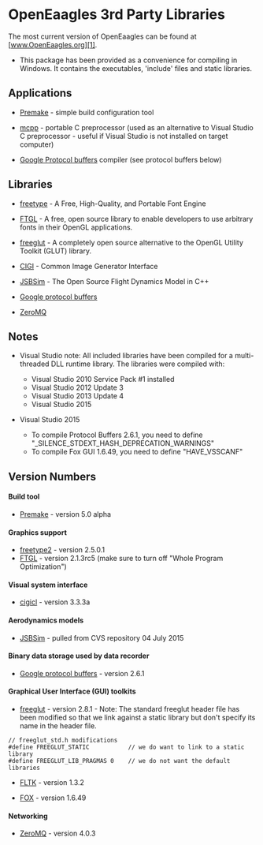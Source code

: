 
OpenEaagles 3rd Party Libraries
===============================

The most current version of OpenEaagles can be found at [www.OpenEaagles.org][1].

* This package has been provided as a convenience for compiling in Windows. It contains the executables, 'include' files and static libraries.

Applications
------------

* [Premake] - simple build configuration tool

* [mcpp] - portable C preprocessor (used as an alternative to Visual Studio C preprocessor - useful if Visual Studio is not installed on target computer)

* [Google Protocol buffers] compiler (see protocol buffers below)

Libraries
---------

* [freetype] - A Free, High-Quality, and Portable Font Engine

* [FTGL] - A free, open source library to enable developers to use arbitrary fonts in their OpenGL applications.

* [freeglut] - A completely open source alternative to the OpenGL Utility Toolkit (GLUT) library.

* [CIGI] - Common Image Generator Interface

* [JSBSim] - The Open Source Flight Dynamics Model in C++

* [Google protocol buffers]

* [ZeroMQ]

Notes
-----

* Visual Studio note: All included libraries have been compiled for a multi-threaded DLL runtime library.  The libraries were compiled with:
   * Visual Studio 2010 Service Pack #1 installed
   * Visual Studio 2012 Update 3
   * Visual Studio 2013 Update 4
   * Visual Studio 2015

* Visual Studio 2015
   * To compile Protocol Buffers 2.6.1, you need to define "_SILENCE_STDEXT_HASH_DEPRECATION_WARNINGS"
   * To compile Fox GUI 1.6.49, you need to define "HAVE_VSSCANF"

Version Numbers
---------------

#### Build tool
* [Premake] - version 5.0 alpha

#### Graphics support
* [freetype2] - version 2.5.0.1
* [FTGL] - version 2.1.3rc5 (make sure to turn off "Whole Program Optimization")

#### Visual system interface
* [cigicl] - version 3.3.3a

#### Aerodynamics models
* [JSBSim] - pulled from CVS repository 04 July 2015

#### Binary data storage used by data recorder
* [Google protocol buffers] - version 2.6.1

#### Graphical User Interface (GUI) toolkits
* [freeglut] - version 2.8.1 - Note: The standard freeglut header file has been modified so that we link against a static library but don't specify its name in the header file.

```
// freeglut_std.h modifications
#define FREEGLUT_STATIC           // we do want to link to a static library
#define FREEGLUT_LIB_PRAGMAS 0    // we do not want the default libraries
```

* [FLTK] - version 1.3.2

* [FOX] - version 1.6.49

#### Networking
* [ZeroMQ] - version 4.0.3

[1]: http://www.OpenEaagles.org
[Premake]: http://industriousone.com/premake
[mcpp]: http://mcpp.sourceforge.net/
[freetype]: http://www.freetype.org/
[FTGL]: http://sourceforge.net/projects/ftgl/
[freeglut]: http://freeglut.sourceforge.net
[CIGI]: http://cigi.sourceforge.net/index.php
[cigicl]: http://cigi.sourceforge.net/index.php
[JSBSIM]: http://www.jsbsim.org
[Google protocol buffers]: http://code.google.com/p/protobuf/
[ZeroMQ]: http://zeromq.org/
[FLTK]: http://www.fltk.org/
[FOX]: http://www.fox-toolkit.org/
[freetype2]: http://www.freetype.org/freetype2/




